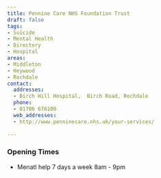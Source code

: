```yaml
---
title: Pennine Care NHS Foundation Trust
draft: false
tags:
- Suicide
- Mental Health
- Directory
- Hospital
areas:
- Middleton
- Heywood
- Rochdale
contact:
  addresses:
  - Birch Hill Hospital,  Birch Road, Rochdale
  phone:
  - 01706 676100
  web_addresses:
  - http://www.penninecare.nhs.uk/your-services/
  
---
```


### Opening Times
* Menatl help 7 days a week 8am - 9pm
